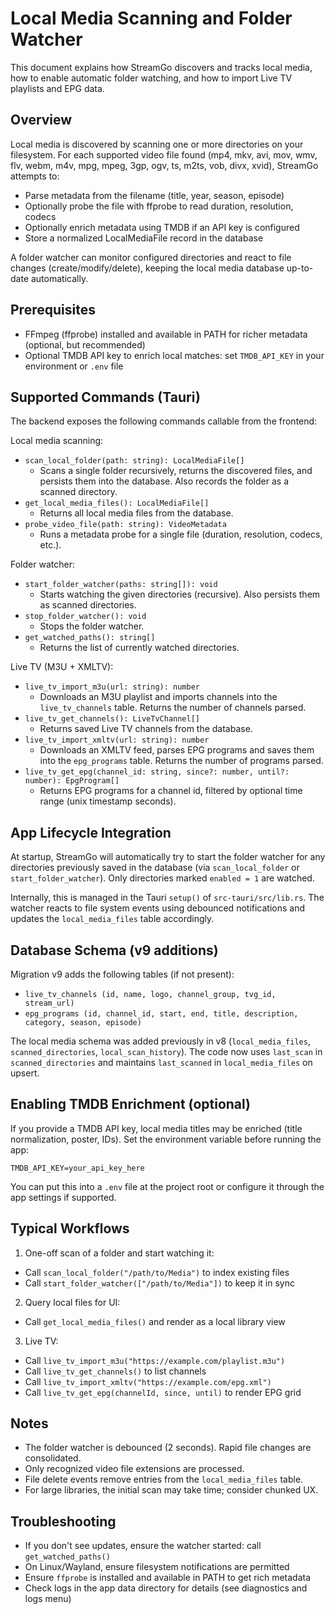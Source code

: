 # Local Media Scanning and Folder Watcher

This document explains how StreamGo discovers and tracks local media, how to enable automatic folder watching, and how to import Live TV playlists and EPG data.

## Overview

Local media is discovered by scanning one or more directories on your filesystem. For each supported video file found (mp4, mkv, avi, mov, wmv, flv, webm, m4v, mpg, mpeg, 3gp, ogv, ts, m2ts, vob, divx, xvid), StreamGo attempts to:

- Parse metadata from the filename (title, year, season, episode)
- Optionally probe the file with ffprobe to read duration, resolution, codecs
- Optionally enrich metadata using TMDB if an API key is configured
- Store a normalized LocalMediaFile record in the database

A folder watcher can monitor configured directories and react to file changes (create/modify/delete), keeping the local media database up-to-date automatically.

## Prerequisites

- FFmpeg (ffprobe) installed and available in PATH for richer metadata (optional, but recommended)
- Optional TMDB API key to enrich local matches: set `TMDB_API_KEY` in your environment or `.env` file

## Supported Commands (Tauri)

The backend exposes the following commands callable from the frontend:

Local media scanning:
- `scan_local_folder(path: string): LocalMediaFile[]`
  - Scans a single folder recursively, returns the discovered files, and persists them into the database. Also records the folder as a scanned directory.
- `get_local_media_files(): LocalMediaFile[]`
  - Returns all local media files from the database.
- `probe_video_file(path: string): VideoMetadata`
  - Runs a metadata probe for a single file (duration, resolution, codecs, etc.).

Folder watcher:
- `start_folder_watcher(paths: string[]): void`
  - Starts watching the given directories (recursive). Also persists them as scanned directories.
- `stop_folder_watcher(): void`
  - Stops the folder watcher.
- `get_watched_paths(): string[]`
  - Returns the list of currently watched directories.

Live TV (M3U + XMLTV):
- `live_tv_import_m3u(url: string): number`
  - Downloads an M3U playlist and imports channels into the `live_tv_channels` table. Returns the number of channels parsed.
- `live_tv_get_channels(): LiveTvChannel[]`
  - Returns saved Live TV channels from the database.
- `live_tv_import_xmltv(url: string): number`
  - Downloads an XMLTV feed, parses EPG programs and saves them into the `epg_programs` table. Returns the number of programs parsed.
- `live_tv_get_epg(channel_id: string, since?: number, until?: number): EpgProgram[]`
  - Returns EPG programs for a channel id, filtered by optional time range (unix timestamp seconds).

## App Lifecycle Integration

At startup, StreamGo will automatically try to start the folder watcher for any directories previously saved in the database (via `scan_local_folder` or `start_folder_watcher`). Only directories marked `enabled = 1` are watched.

Internally, this is managed in the Tauri `setup()` of `src-tauri/src/lib.rs`. The watcher reacts to file system events using debounced notifications and updates the `local_media_files` table accordingly.

## Database Schema (v9 additions)

Migration v9 adds the following tables (if not present):
- `live_tv_channels (id, name, logo, channel_group, tvg_id, stream_url)`
- `epg_programs (id, channel_id, start, end, title, description, category, season, episode)`

The local media schema was added previously in v8 (`local_media_files`, `scanned_directories`, `local_scan_history`). The code now uses `last_scan` in `scanned_directories` and maintains `last_scanned` in `local_media_files` on upsert.

## Enabling TMDB Enrichment (optional)

If you provide a TMDB API key, local media titles may be enriched (title normalization, poster, IDs). Set the environment variable before running the app:

```
TMDB_API_KEY=your_api_key_here
```

You can put this into a `.env` file at the project root or configure it through the app settings if supported.

## Typical Workflows

1) One-off scan of a folder and start watching it:
- Call `scan_local_folder("/path/to/Media")` to index existing files
- Call `start_folder_watcher(["/path/to/Media"])` to keep it in sync

2) Query local files for UI:
- Call `get_local_media_files()` and render as a local library view

3) Live TV:
- Call `live_tv_import_m3u("https://example.com/playlist.m3u")`
- Call `live_tv_get_channels()` to list channels
- Call `live_tv_import_xmltv("https://example.com/epg.xml")`
- Call `live_tv_get_epg(channelId, since, until)` to render EPG grid

## Notes

- The folder watcher is debounced (2 seconds). Rapid file changes are consolidated.
- Only recognized video file extensions are processed.
- File delete events remove entries from the `local_media_files` table.
- For large libraries, the initial scan may take time; consider chunked UX.

## Troubleshooting

- If you don't see updates, ensure the watcher started: call `get_watched_paths()`
- On Linux/Wayland, ensure filesystem notifications are permitted
- Ensure `ffprobe` is installed and available in PATH to get rich metadata
- Check logs in the app data directory for details (see diagnostics and logs menu)
